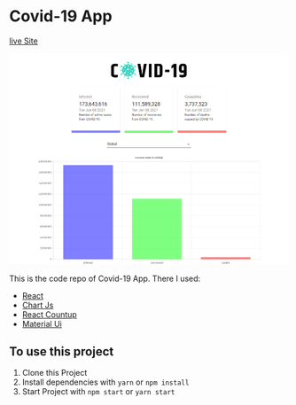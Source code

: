 # Covid-19 App
 
[live Site](http://a-covid-19-tracker-app.surge.sh/)

![Covid-19 App](/src/Assets/covid-19.png)

This is the code repo of Covid-19 App. There I used:
  * [React](https://reactjs.org)
  * [Chart Js](https://www.chartjs.org)
  * [React Countup](https://www.npmjs.com/package/react-countup)
  * [Material Ui](https://material-ui.com/)

## To use this project
  1. Clone this Project
  2. Install dependencies with `yarn` or `npm install`
  3. Start Project with `npm start` or `yarn start`
